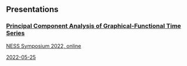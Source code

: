 ## Presentations

<a href="https://tan-jianbin.github.io/talk-abstract/NESS.md">
  <div class="pub-row">
    <div class="pub-text">
      <h3>Principal Component Analysis of Graphical-Functional Time Series</h3>
      <p>NESS Symposium 2022, online</p>
      <p>2022-05-25</p>
    </div>
  </div>
</a>

